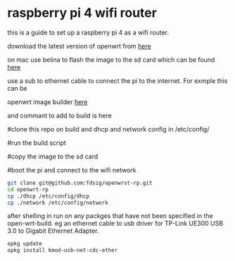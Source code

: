 # raspberry pi 4 wifi router

this is a guide to set up a raspberry pi 4 as a wifi router.


download the latest version of openwrt from [here](https://downloads.openwrt.org/releases/23.05.0/targets/armvirt/64/openwrt-23.05.0-armvirt-64-default-rootfs.tar.gz)

on mac use belina to flash the image to the sd card which can be found [here](https://www.balena.io/etcher/)

use a sub to ethernet cable to connect the pi to the internet. For exmple this can be 

 openwrt image builder [here](https://firmware-selector.openwrt.org/?version=23.05.5&target=bcm27xx%2Fbcm2711&id=rpi-4)

 and commant to add to build is here

 #clone this repo on build and dhcp and network config in /etc/config/

 #run the build script

 #copy the image to the sd card

 #boot the pi and connect to the wifi network

 

 ```bash
 git clone git@github.com:fdsig/openwrst-rp.git
 cd openwrt-rp
 cp ./dhcp /etc/config/dhcp
 cp ./network /etc/config/network
 ```

after shelling in run on any packges that have not been specified in the open-wrt-build. eg an ethernet cable to usb driver for TP-Link UE300 USB 3.0 to Gigabit Ethernet Adapter.

```bash
opkg update
opkg install kmod-usb-net-cdc-ether
```

